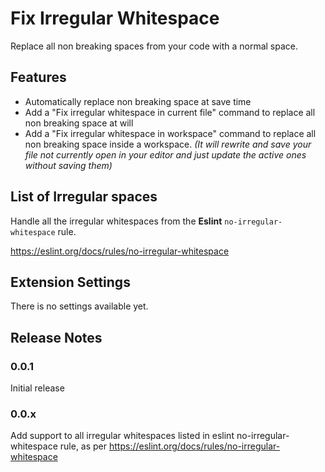 # Fix Irregular Whitespace

Replace all non breaking spaces from your code with a normal space.

## Features

- Automatically replace non breaking space at save time
- Add a "Fix irregular whitespace in current file" command to replace all non breaking space at will
- Add a "Fix irregular whitespace in workspace" command to replace all non breaking space inside a workspace. 
    *(It will rewrite and save your file not currently open in your editor and just update the active ones without saving them)*

## List of Irregular spaces

Handle all the irregular whitespaces from the **Eslint** `no-irregular-whitespace` rule.

https://eslint.org/docs/rules/no-irregular-whitespace

## Extension Settings

There is no settings available yet.

## Release Notes

### 0.0.1

Initial release

### 0.0.x

Add support to all irregular whitespaces listed in eslint no-irregular-whitespace rule, as per https://eslint.org/docs/rules/no-irregular-whitespace

